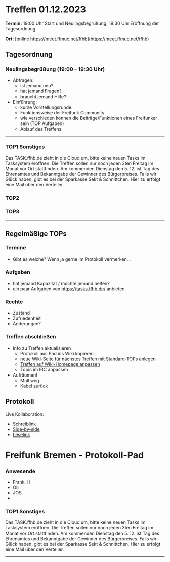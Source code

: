 # Treffen 01.12.2023

**Termin:** 19:00 Uhr Start und Neulingsbegrüßung, 19:30 Uhr Eröffnung der Tagesordnung

**Ort:** [online https://meet.ffmuc.net/ffhb](https://meet.ffmuc.net/ffhb)

## Tagesordnung
### Neulingsbegrüßung (19:00 – 19:30 Uhr)

- Abfragen:
    - ist jemand neu?
    - hat jemand Fragen?
    - braucht jemand Hilfe?
- Einführung:
    - kurze Vorstellungsrunde
    - Funktionsweise der Freifunk Community
    - wie verschieden können die Beiträge/Funktionen eines Freifunker sein (TOP Aufgaben)
    - Ablauf des Treffens

---
### TOP1 Sonstiges
Das TASK.ffhb.de zieht in die Cloud um, bitte keine neuen Tasks im Tasksystem eröffnen.
Die Treffen sollen nur noch jeden 3ten Freitag im Monat vor Ort stattfinden.
Am kommenden Dienstag den 5. 12. ist Tag des Ehrenamtes und Bekanntgabe der Gewinner des Bürgerpreises.
Falls wir Glück haben, gibt es bei der Sparkasse Sekt & Schnittchen. Hier zu erfolgt eine Mail über den Verteiler.

### TOP2

### TOP3


---
## Regelmäßige TOPs

### Termine

- Gibt es welche? Wenn ja gerne im Protokoll vermerken...

### Aufgaben

- hat jemand Kapazität / möchte jemand helfen?
- ein paar Aufgaben von https://tasks.ffhb.de/ anbieten

### Rechte

- Zustand
- Zufriedenheit
- Änderungen?

### Treffen abschließen

- Info zu Treffen aktualisieren
  - Protokoll aus Pad ins Wiki kopieren
  - neue Wiki-Seite für nächstes Treffen mit Standard-TOPs anlegen
  - [Treffen auf Wiki-Homepage anpassen](https://wiki.bremen.freifunk.net/Home)
  - Topic im IRC anpassen
- Aufräumen!
  - Müll weg
  - Kabel zurück

## Protokoll

Live Kollaboration:

* [Schreiblink](https://hackmd.io/AwDgnA7ATArKC0BGGBjAzPALAUzSeARgYgGzxQAmEFFwiKBEKAhkA===?edit)
* [Side-by-side](https://hackmd.io/AwDgnA7ATArKC0BGGBjAzPALAUzSeARgYgGzxQAmEFFwiKBEKAhkA===?both)
* [Leselink](https://hackmd.io/AwDgnA7ATArKC0BGGBjAzPALAUzSeARgYgGzxQAmEFFwiKBEKAhkA===?view)

# Freifunk Bremen - Protokoll-Pad

### Anwesende
- Frank_H
- Olli
- JOS
- 
### TOP1 Sonstiges
Das TASK.ffhb.de zieht in die Cloud um, bitte keine neuen Tasks im Tasksystem eröffnen.
Die Treffen sollen nur noch jeden 3ten Freitag im Monat vor Ort stattfinden.
Am kommenden Dienstag den 5. 12. ist Tag des Ehrenamtes und Bekanntgabe der Gewinner des Bürgerpreises.
Falls wir Glück haben, gibt es bei der Sparkasse Sekt & Schnittchen. Hier zu erfolgt eine Mail über den Verteiler.

---